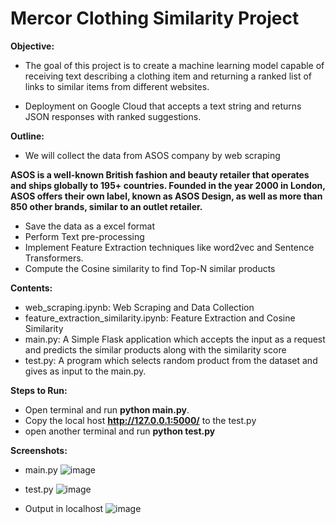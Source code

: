 # Mercor Clothing Similarity Project

**Objective:**

- The goal of this project is to create a machine learning model capable of receiving text describing a clothing item and returning a ranked list of links to similar items from different websites.

- Deployment on Google Cloud that accepts a text string and returns JSON responses with ranked suggestions.

**Outline:**

- We will collect the data from ASOS company by web scraping

**ASOS is a well-known British fashion and beauty retailer that operates and ships globally to 195+ countries. Founded in the year 2000 in London, ASOS offers their own label, known as ASOS Design, as well as more than 850 other brands, similar to an outlet retailer.**

- Save the data as a excel format
- Perform Text pre-processing
- Implement Feature Extraction techniques like word2vec and Sentence Transformers.
- Compute the Cosine similarity to find Top-N similar products

**Contents:**

- web_scraping.ipynb: Web Scraping and Data Collection
- feature_extraction_similarity.ipynb: Feature Extraction and Cosine Similarity
- main.py: A Simple Flask application which accepts the input as a request and predicts the similar products along with the similarity score
- test.py: A program which selects random product from the dataset and gives as input to the main.py.


**Steps to Run:**

- Open terminal and run **python main.py**.
- Copy the local host **http://127.0.0.1:5000/** to the test.py
- open another terminal and run **python test.py**

**Screenshots:**
- main.py
![image](https://github.com/aravindsriraj/Mercor-cloth-similarity-project/assets/60252521/81d3217a-77ee-4da5-813d-d9854839b1c5)

- test.py
![image](https://github.com/aravindsriraj/Mercor-cloth-similarity-project/assets/60252521/6f65b8c1-c76a-4452-8524-ca2a9d60dc8e)

- Output in localhost
![image](https://github.com/aravindsriraj/Mercor-cloth-similarity-project/assets/60252521/e8b76b1a-6093-4bc1-ad5c-324b96b0c296)


